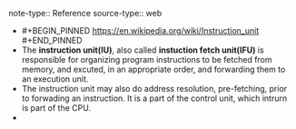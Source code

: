 note-type:: Reference
source-type:: web

- #+BEGIN_PINNED
  https://en.wikipedia.org/wiki/Instruction_unit
  #+END_PINNED
- The **instruction unit(IU)**, also called **instuction fetch unit(IFU)** is responsible for organizing program instructions to be fetched from memory, and excuted, in an appropriate order, and forwarding them to an execution unit.
- The instruction unit may also do address resolution, pre-fetching, prior to forwading an instruction. It is a part of the control unit, which intrurn is part of the CPU.
-
